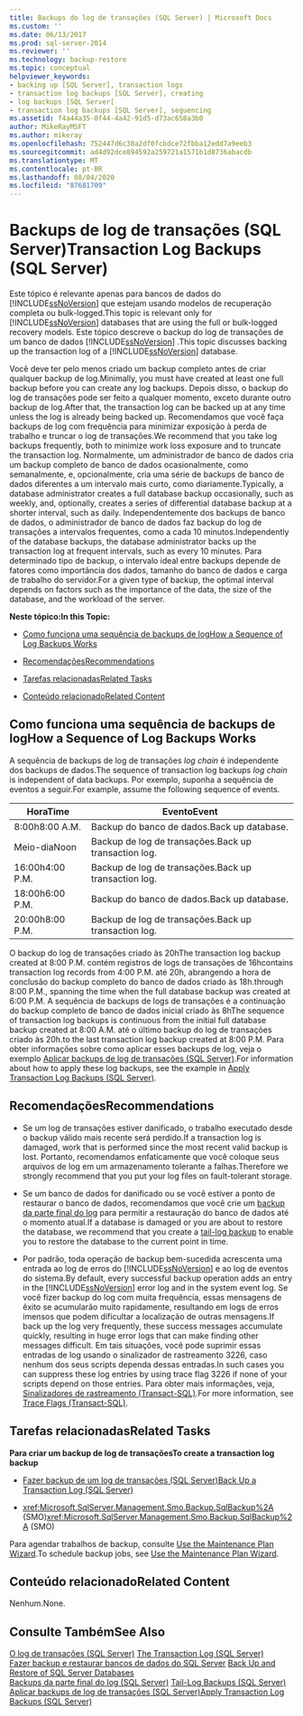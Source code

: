 ```yaml
---
title: Backups do log de transações (SQL Server) | Microsoft Docs
ms.custom: ''
ms.date: 06/13/2017
ms.prod: sql-server-2014
ms.reviewer: ''
ms.technology: backup-restore
ms.topic: conceptual
helpviewer_keywords:
- backing up [SQL Server], transaction logs
- transaction log backups [SQL Server], creating
- log backups [SQL Server[
- transaction log backups [SQL Server], sequencing
ms.assetid: f4a44a35-0f44-4a42-91d5-d73ac658a3b0
author: MikeRayMSFT
ms.author: mikeray
ms.openlocfilehash: 752447d6c38a2df0fcbdce72fbba12edd7a9eeb3
ms.sourcegitcommit: ad4d92dce894592a259721a1571b1d8736abacdb
ms.translationtype: MT
ms.contentlocale: pt-BR
ms.lasthandoff: 08/04/2020
ms.locfileid: "87681709"
---
```

# <a name="transaction-log-backups-sql-server"></a><span data-ttu-id="9ca72-102">Backups de log de transações (SQL Server)</span><span class="sxs-lookup"><span data-stu-id="9ca72-102">Transaction Log Backups (SQL Server)</span></span>
  <span data-ttu-id="9ca72-103">Este tópico é relevante apenas para bancos de dados do [!INCLUDE[ssNoVersion](../../includes/ssnoversion-md.md)] que estejam usando modelos de recuperação completa ou bulk-logged.</span><span class="sxs-lookup"><span data-stu-id="9ca72-103">This topic is relevant only for [!INCLUDE[ssNoVersion](../../includes/ssnoversion-md.md)] databases that are using the full or bulk-logged recovery models.</span></span> <span data-ttu-id="9ca72-104">Este tópico descreve o backup do log de transações de um banco de dados [!INCLUDE[ssNoVersion](../../includes/ssnoversion-md.md)] .</span><span class="sxs-lookup"><span data-stu-id="9ca72-104">This topic discusses backing up the transaction log of a [!INCLUDE[ssNoVersion](../../includes/ssnoversion-md.md)] database.</span></span>  
  
 <span data-ttu-id="9ca72-105">Você deve ter pelo menos criado um backup completo antes de criar qualquer backup de log.</span><span class="sxs-lookup"><span data-stu-id="9ca72-105">Minimally, you must have created at least one full backup before you can create any log backups.</span></span> <span data-ttu-id="9ca72-106">Depois disso, o backup do log de transações pode ser feito a qualquer momento, exceto durante outro backup de log.</span><span class="sxs-lookup"><span data-stu-id="9ca72-106">After that, the transaction log can be backed up at any time unless the log is already being backed up.</span></span> <span data-ttu-id="9ca72-107">Recomendamos que você faça backups de log com frequência para minimizar exposição à perda de trabalho e truncar o log de transações.</span><span class="sxs-lookup"><span data-stu-id="9ca72-107">We recommend that you take log backups frequently, both to minimize work loss exposure and to truncate the transaction log.</span></span> <span data-ttu-id="9ca72-108">Normalmente, um administrador de banco de dados cria um backup completo de banco de dados ocasionalmente, como semanalmente, e, opcionalmente, cria uma série de backups de banco de dados diferentes a um intervalo mais curto, como diariamente.</span><span class="sxs-lookup"><span data-stu-id="9ca72-108">Typically, a database administrator creates a full database backup occasionally, such as weekly, and, optionally, creates a series of differential database backup at a shorter interval, such as daily.</span></span> <span data-ttu-id="9ca72-109">Independentemente dos backups de banco de dados, o administrador de banco de dados faz backup do log de transações a intervalos frequentes, como a cada 10 minutos.</span><span class="sxs-lookup"><span data-stu-id="9ca72-109">Independently of the database backups, the database administrator backs up the transaction log at frequent intervals, such as every 10 minutes.</span></span> <span data-ttu-id="9ca72-110">Para determinado tipo de backup, o intervalo ideal entre backups depende de fatores como importância dos dados, tamanho do banco de dados e carga de trabalho do servidor.</span><span class="sxs-lookup"><span data-stu-id="9ca72-110">For a given type of backup, the optimal interval depends on factors such as the importance of the data, the size of the database, and the workload of the server.</span></span>  
  
 <span data-ttu-id="9ca72-111">**Neste tópico:**</span><span class="sxs-lookup"><span data-stu-id="9ca72-111">**In this Topic:**</span></span>  
  
-   [<span data-ttu-id="9ca72-112">Como funciona uma sequência de backups de log</span><span class="sxs-lookup"><span data-stu-id="9ca72-112">How a Sequence of Log Backups Works</span></span>](#LogBackupSequence)  
  
-   [<span data-ttu-id="9ca72-113">Recomendações</span><span class="sxs-lookup"><span data-stu-id="9ca72-113">Recommendations</span></span>](#Recommendations)  
  
-   [<span data-ttu-id="9ca72-114">Tarefas relacionadas</span><span class="sxs-lookup"><span data-stu-id="9ca72-114">Related Tasks</span></span>](#RelatedTasks)  
  
-   [<span data-ttu-id="9ca72-115">Conteúdo relacionado</span><span class="sxs-lookup"><span data-stu-id="9ca72-115">Related Content</span></span>](#RelatedContent)  
  
##  <a name="how-a-sequence-of-log-backups-works"></a><a name="LogBackupSequence"></a><span data-ttu-id="9ca72-116">Como funciona uma sequência de backups de log</span><span class="sxs-lookup"><span data-stu-id="9ca72-116">How a Sequence of Log Backups Works</span></span>  
 <span data-ttu-id="9ca72-117">A sequência de backups de log de transações *log chain* é independente dos backups de dados.</span><span class="sxs-lookup"><span data-stu-id="9ca72-117">The sequence of transaction log backups *log chain* is independent of data backups.</span></span> <span data-ttu-id="9ca72-118">Por exemplo, suponha a sequência de eventos a seguir.</span><span class="sxs-lookup"><span data-stu-id="9ca72-118">For example, assume the following sequence of events.</span></span>  
  
|<span data-ttu-id="9ca72-119">Hora</span><span class="sxs-lookup"><span data-stu-id="9ca72-119">Time</span></span>|<span data-ttu-id="9ca72-120">Evento</span><span class="sxs-lookup"><span data-stu-id="9ca72-120">Event</span></span>|  
|----------|-----------|  
|<span data-ttu-id="9ca72-121">8:00h</span><span class="sxs-lookup"><span data-stu-id="9ca72-121">8:00 A.M.</span></span>|<span data-ttu-id="9ca72-122">Backup do banco de dados.</span><span class="sxs-lookup"><span data-stu-id="9ca72-122">Back up database.</span></span>|  
|<span data-ttu-id="9ca72-123">Meio-dia</span><span class="sxs-lookup"><span data-stu-id="9ca72-123">Noon</span></span>|<span data-ttu-id="9ca72-124">Backup de log de transações.</span><span class="sxs-lookup"><span data-stu-id="9ca72-124">Back up transaction log.</span></span>|  
|<span data-ttu-id="9ca72-125">16:00h</span><span class="sxs-lookup"><span data-stu-id="9ca72-125">4:00 P.M.</span></span>|<span data-ttu-id="9ca72-126">Backup de log de transações.</span><span class="sxs-lookup"><span data-stu-id="9ca72-126">Back up transaction log.</span></span>|  
|<span data-ttu-id="9ca72-127">18:00h</span><span class="sxs-lookup"><span data-stu-id="9ca72-127">6:00 P.M.</span></span>|<span data-ttu-id="9ca72-128">Backup do banco de dados.</span><span class="sxs-lookup"><span data-stu-id="9ca72-128">Back up database.</span></span>|  
|<span data-ttu-id="9ca72-129">20:00h</span><span class="sxs-lookup"><span data-stu-id="9ca72-129">8:00 P.M.</span></span>|<span data-ttu-id="9ca72-130">Backup de log de transações.</span><span class="sxs-lookup"><span data-stu-id="9ca72-130">Back up transaction log.</span></span>|  
  
 <span data-ttu-id="9ca72-131">O backup do log de transações criado às 20h</span><span class="sxs-lookup"><span data-stu-id="9ca72-131">The transaction log backup created at 8:00 P.M.</span></span> <span data-ttu-id="9ca72-132">contém registros de logs de transações de 16h</span><span class="sxs-lookup"><span data-stu-id="9ca72-132">contains transaction log records from 4:00 P.M.</span></span> <span data-ttu-id="9ca72-133">até 20h, abrangendo a hora de conclusão do backup completo do banco de dados criado às 18h.</span><span class="sxs-lookup"><span data-stu-id="9ca72-133">through 8:00 P.M., spanning the time when the full database backup was created at 6:00 P.M.</span></span> <span data-ttu-id="9ca72-134">A sequência de backups de logs de transações é a continuação do backup completo de banco de dados inicial criado às 8h</span><span class="sxs-lookup"><span data-stu-id="9ca72-134">The sequence of transaction log backups is continuous from the initial full database backup created at 8:00 A.M.</span></span> <span data-ttu-id="9ca72-135">até o último backup do log de transações criado às 20h.</span><span class="sxs-lookup"><span data-stu-id="9ca72-135">to the last transaction log backup created at 8:00 P.M.</span></span> <span data-ttu-id="9ca72-136">Para obter informações sobre como aplicar esses backups de log, veja o exemplo [Aplicar backups de log de transações &#40;SQL Server&#41;](transaction-log-backups-sql-server.md).</span><span class="sxs-lookup"><span data-stu-id="9ca72-136">For information about how to apply these log backups, see the example in [Apply Transaction Log Backups &#40;SQL Server&#41;](transaction-log-backups-sql-server.md).</span></span>  
  
##  <a name="recommendations"></a><a name="Recommendations"></a> <span data-ttu-id="9ca72-137">Recomendações</span><span class="sxs-lookup"><span data-stu-id="9ca72-137">Recommendations</span></span>  
  
-   <span data-ttu-id="9ca72-138">Se um log de transações estiver danificado, o trabalho executado desde o backup válido mais recente será perdido.</span><span class="sxs-lookup"><span data-stu-id="9ca72-138">If a transaction log is damaged, work that is performed since the most recent valid backup is lost.</span></span> <span data-ttu-id="9ca72-139">Portanto, recomendamos enfaticamente que você coloque seus arquivos de log em um armazenamento tolerante a falhas.</span><span class="sxs-lookup"><span data-stu-id="9ca72-139">Therefore we strongly recommend that you put your log files on fault-tolerant storage.</span></span>  
  
-   <span data-ttu-id="9ca72-140">Se um banco de dados for danificado ou se você estiver a ponto de restaurar o banco de dados, recomendamos que você crie um [backup da parte final do log](tail-log-backups-sql-server.md) para permitir a restauração do banco de dados até o momento atual.</span><span class="sxs-lookup"><span data-stu-id="9ca72-140">If a database is damaged or you are about to restore the database, we recommend that you create a [tail-log backup](tail-log-backups-sql-server.md) to enable you to restore the database to the current point in time.</span></span>  
  
-   <span data-ttu-id="9ca72-141">Por padrão, toda operação de backup bem-sucedida acrescenta uma entrada ao log de erros do [!INCLUDE[ssNoVersion](../../includes/ssnoversion-md.md)] e ao log de eventos do sistema.</span><span class="sxs-lookup"><span data-stu-id="9ca72-141">By default, every successful backup operation adds an entry in the [!INCLUDE[ssNoVersion](../../includes/ssnoversion-md.md)] error log and in the system event log.</span></span> <span data-ttu-id="9ca72-142">Se você fizer backup do log com muita frequência, essas mensagens de êxito se acumularão muito rapidamente, resultando em logs de erros imensos que podem dificultar a localização de outras mensagens.</span><span class="sxs-lookup"><span data-stu-id="9ca72-142">If back up the log very frequently, these success messages accumulate quickly, resulting in huge error logs that can make finding other messages difficult.</span></span> <span data-ttu-id="9ca72-143">Em tais situações, você pode suprimir essas entradas de log usando o sinalizador de rastreamento 3226, caso nenhum dos seus scripts dependa dessas entradas.</span><span class="sxs-lookup"><span data-stu-id="9ca72-143">In such cases you can suppress these log entries by using trace flag 3226 if none of your scripts depend on those entries.</span></span> <span data-ttu-id="9ca72-144">Para obter mais informações, veja, [Sinalizadores de rastreamento &#40;Transact-SQL&#41;](/sql/t-sql/database-console-commands/dbcc-traceon-trace-flags-transact-sql).</span><span class="sxs-lookup"><span data-stu-id="9ca72-144">For more information, see [Trace Flags &#40;Transact-SQL&#41;](/sql/t-sql/database-console-commands/dbcc-traceon-trace-flags-transact-sql).</span></span>  
  
##  <a name="related-tasks"></a><a name="RelatedTasks"></a> <span data-ttu-id="9ca72-145">Tarefas relacionadas</span><span class="sxs-lookup"><span data-stu-id="9ca72-145">Related Tasks</span></span>  
 <span data-ttu-id="9ca72-146">**Para criar um backup de log de transações**</span><span class="sxs-lookup"><span data-stu-id="9ca72-146">**To create a transaction log backup**</span></span>  
  
-   [<span data-ttu-id="9ca72-147">Fazer backup de um log de transações &#40;SQL Server&#41;</span><span class="sxs-lookup"><span data-stu-id="9ca72-147">Back Up a Transaction Log &#40;SQL Server&#41;</span></span>](back-up-a-transaction-log-sql-server.md)  
  
-   <span data-ttu-id="9ca72-148"><xref:Microsoft.SqlServer.Management.Smo.Backup.SqlBackup%2A> (SMO)</span><span class="sxs-lookup"><span data-stu-id="9ca72-148"><xref:Microsoft.SqlServer.Management.Smo.Backup.SqlBackup%2A> (SMO)</span></span>  
  
 <span data-ttu-id="9ca72-149">Para agendar trabalhos de backup, consulte [Use the Maintenance Plan Wizard](../maintenance-plans/use-the-maintenance-plan-wizard.md).</span><span class="sxs-lookup"><span data-stu-id="9ca72-149">To schedule backup jobs, see [Use the Maintenance Plan Wizard](../maintenance-plans/use-the-maintenance-plan-wizard.md).</span></span>  
  
##  <a name="related-content"></a><a name="RelatedContent"></a> <span data-ttu-id="9ca72-150">Conteúdo relacionado</span><span class="sxs-lookup"><span data-stu-id="9ca72-150">Related Content</span></span>  
 <span data-ttu-id="9ca72-151">Nenhum.</span><span class="sxs-lookup"><span data-stu-id="9ca72-151">None.</span></span>  
  
## <a name="see-also"></a><span data-ttu-id="9ca72-152">Consulte Também</span><span class="sxs-lookup"><span data-stu-id="9ca72-152">See Also</span></span>  
 <span data-ttu-id="9ca72-153">[O log de transações &#40;SQL Server&#41;](../logs/the-transaction-log-sql-server.md) </span><span class="sxs-lookup"><span data-stu-id="9ca72-153">[The Transaction Log &#40;SQL Server&#41;](../logs/the-transaction-log-sql-server.md) </span></span>  
 <span data-ttu-id="9ca72-154">[Fazer backup e restaurar bancos de dados do SQL Server](back-up-and-restore-of-sql-server-databases.md) </span><span class="sxs-lookup"><span data-stu-id="9ca72-154">[Back Up and Restore of SQL Server Databases](back-up-and-restore-of-sql-server-databases.md) </span></span>  
 <span data-ttu-id="9ca72-155">[Backups da parte final do log &#40;SQL Server&#41;](tail-log-backups-sql-server.md) </span><span class="sxs-lookup"><span data-stu-id="9ca72-155">[Tail-Log Backups &#40;SQL Server&#41;](tail-log-backups-sql-server.md) </span></span>  
 [<span data-ttu-id="9ca72-156">Aplicar backups de log de transações &#40;SQL Server&#41;</span><span class="sxs-lookup"><span data-stu-id="9ca72-156">Apply Transaction Log Backups &#40;SQL Server&#41;</span></span>](transaction-log-backups-sql-server.md)  
  
  
